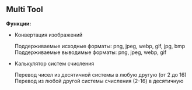 ## Multi Tool

**Функции:**
- Конвертация изображений

  Поддерживаемые исходные форматы: png, jpeg, webp, gif, jpg, bmp  
  Поддерживаемые выводимые форматы: png, jpeg, webp, gif

- Калькулятор систем счисления

  Перевод чисел из десятичной системы в любую другую (от 2 до 16)  
  Перевод из любой другой системы счисления (2-16) в десятичную

